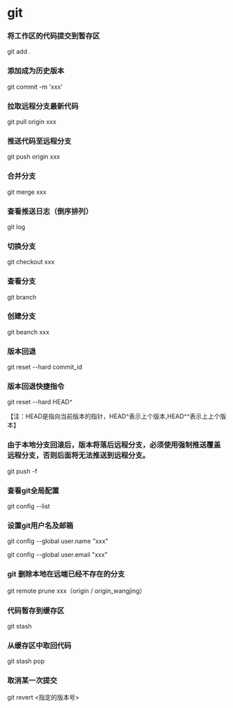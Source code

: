 # git

### 将工作区的代码提交到暂存区

git add .

### 添加成为历史版本

git commit -m 'xxx'

### 拉取远程分支最新代码

git pull origin xxx

### 推送代码至远程分支

git push origin xxx

### 合并分支

git merge xxx

### 查看推送日志（倒序排列）

git log

### 切换分支

git checkout xxx

### 查看分支

git branch

### 创建分支

git beanch xxx

### 版本回退

git reset --hard commit_id

### 版本回退快捷指令

git reset --hard HEAD^

【注：HEAD是指向当前版本的指针，HEAD^表示上个版本,HEAD^^表示上上个版本】

### 由于本地分支回滚后，版本将落后远程分支，必须使用强制推送覆盖远程分支，否则后面将无法推送到远程分支。

git push -f

### 查看git全局配置

git config --list

### 设置git用户名及邮箱

git config --global user.name "xxx"

git config --global user.email "xxx"

### git 删除本地在远端已经不存在的分支

git remote prune xxx（origin / origin_wangjing）

### 代码暂存到缓存区

git stash

### 从缓存区中取回代码

git stash pop

### 取消某一次提交

git revert <指定的版本号>